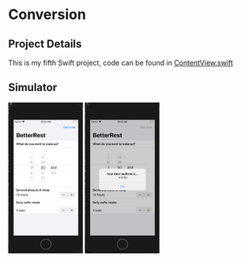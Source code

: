 # Conversion

## Project Details
This is my fifth Swift project, code can be found in [ContentView.swift](https://github.com/KristinnGodfrey/Conversion/blob/master/Challenge%20Day/ContentView.swift)

## Simulator
<p align="left">
  <img src="/p1.png" width="30%" /> 
    <img src="/p2.png" width="30%" /> 
</p>


